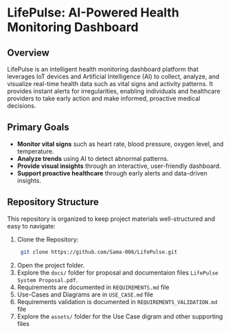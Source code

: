 # LifePulse: AI-Powered Health Monitoring Dashboard

## Overview
LifePulse is an intelligent health monitoring dashboard platform that leverages IoT devices and Artificial Intelligence (AI) to collect, analyze, and visualize real-time health data such as vital signs and activity patterns. It provides instant alerts for irregularities, enabling individuals and healthcare providers to take early action and make informed, proactive medical decisions.

## Primary Goals
- **Monitor vital signs** such as heart rate, blood pressure, oxygen level, and temperature.
- **Analyze trends** using AI to detect abnormal patterns.
- **Provide visual insights** through an interactive, user-friendly dashboard.
- **Support proactive healthcare** through early alerts and data-driven insights.
  
## Repository Structure
This repository is organized to keep project materials well-structured and easy to navigate:
1. Clone the Repository:
   ```bash
    git clone https://github.com/Sama-006/LifePulse.git

2. Open the project folder.
3. Explore the `docs/` folder for proposal and documentaion files `LifePulse System Proposal.pdf`.
4. Requirements are documented in `REQUIREMENTS.md` file
5. Use-Cases and Diagrams are in `USE_CASE.md` file
6. Requirements validation is documented in `REQUIREMENTS_VALIDATION.md` file
7. Explore the `assets/` folder for the Use Case digram and other supporting files
    
